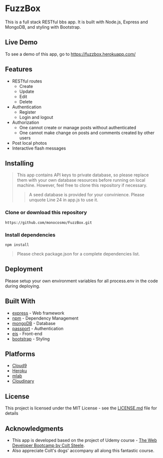 # FuzzBox

This is a full stack RESTful bbs app. It is built with Node.js, Express and MongoDB, and styling with Bootstrap.

## Live Demo

To see a demo of this app, go to https://fuzzbox.herokuapp.com/

## Features

* RESTful routes
    * Create
    * Update
    * Edit
    * Delete
* Authentication
    * Register
    * Login and logout
* Authorization
    * One cannot create or manage posts without authenticated
    * One cannot make change on posts and comments created by other users
* Post local photos
* Interactive flash messages 

## Installing

> This app contains API keys to private database, so please replace them with your own database resources before running on local machine. However, feel free to clone this repository if necessary.
>> A seed database is provided for your convinience. Please unquote Line 24 in app.js to use it.

### Clone or download this repository
```
https://github.com/monocosmo/FuzzBox.git
```
### Install dependencies
```
npm install
```
> Please check package.json for a complete dependencies list.

## Deployment

Please setup your own environment variables for all process.env in the code during deploying.

## Built With

* [express](https://expressjs.com/) - Web framework
* [npm](https://www.npmjs.com/) - Dependency Management
* [mongoDB](https://www.mongodb.com/) - Database
* [passport](http://www.passportjs.org/) - Authentication
* [ejs](http://ejs.co/) - Front-end
* [bootstrap](https://getbootstrap.com/docs/3.3/) - Styling

## Platforms

* [Cloud9](https://c9.io/)
* [Heroku](https://www.heroku.com/)
* [mlab](https://mlab.com)
* [Cloudinary](https://cloudinary.com/)

## License

This project is licensed under the MIT License - see the [LICENSE.md](LICENSE.md) file for details

## Acknowledgments

* This app is developed based on the project of Udemy course - [The Web Developer Bootcamp by Colt Steele](https://www.udemy.com/the-web-developer-bootcamp/).
* Also appreciate Colt's dogs' accompany all along this fantastic course.